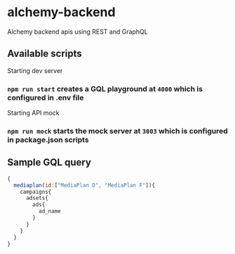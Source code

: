 # alchemy-backend
Alchemy backend apis using REST and GraphQL

## Available scripts

Starting dev server 

### ` npm run start ` creates a GQL playground at ` 4000 ` which is configured in .env file

Starting API mock

### ` npm run mock ` starts the mock server at ` 3003 ` which is configured in package.json scripts

## Sample GQL query

```javascript
{
  mediaplan(id:["MediaPlan D", "MediaPlan F"]){
    campaigns{
      adsets{
        ads{
          ad_name
        }
      }
    }
  }
}
```